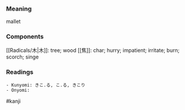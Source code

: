 ### Meaning

mallet

### Components

[[Radicals/木|木]]: tree; wood [[焦]]: char; hurry; impatient; irritate; burn; scorch; singe

### Readings

```
- Kunyomi: きこ.る, こ.る, きこり
- Onyomi: 
```

#kanji